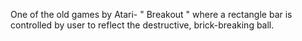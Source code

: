 One of the old games by Atari- " Breakout " where a rectangle bar is controlled by user to reflect the destructive, brick-breaking ball.
